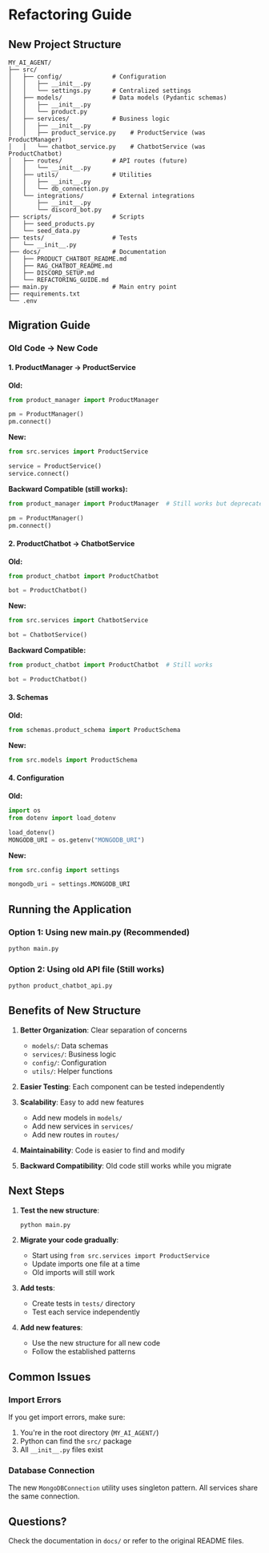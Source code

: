 # Refactoring Guide

## New Project Structure

```
MY_AI_AGENT/
├── src/
│   ├── config/              # Configuration
│   │   ├── __init__.py
│   │   └── settings.py      # Centralized settings
│   ├── models/              # Data models (Pydantic schemas)
│   │   ├── __init__.py
│   │   └── product.py
│   ├── services/            # Business logic
│   │   ├── __init__.py
│   │   ├── product_service.py    # ProductService (was ProductManager)
│   │   └── chatbot_service.py    # ChatbotService (was ProductChatbot)
│   ├── routes/              # API routes (future)
│   │   └── __init__.py
│   ├── utils/               # Utilities
│   │   ├── __init__.py
│   │   └── db_connection.py
│   └── integrations/        # External integrations
│       ├── __init__.py
│       └── discord_bot.py
├── scripts/                 # Scripts
│   ├── seed_products.py
│   └── seed_data.py
├── tests/                   # Tests
│   └── __init__.py
├── docs/                    # Documentation
│   ├── PRODUCT_CHATBOT_README.md
│   ├── RAG_CHATBOT_README.md
│   ├── DISCORD_SETUP.md
│   └── REFACTORING_GUIDE.md
├── main.py                  # Main entry point
├── requirements.txt
└── .env
```

## Migration Guide

### Old Code → New Code

#### 1. ProductManager → ProductService

**Old:**
```python
from product_manager import ProductManager

pm = ProductManager()
pm.connect()
```

**New:**
```python
from src.services import ProductService

service = ProductService()
service.connect()
```

**Backward Compatible (still works):**
```python
from product_manager import ProductManager  # Still works but deprecated

pm = ProductManager()
pm.connect()
```

#### 2. ProductChatbot → ChatbotService

**Old:**
```python
from product_chatbot import ProductChatbot

bot = ProductChatbot()
```

**New:**
```python
from src.services import ChatbotService

bot = ChatbotService()
```

**Backward Compatible:**
```python
from product_chatbot import ProductChatbot  # Still works

bot = ProductChatbot()
```

#### 3. Schemas

**Old:**
```python
from schemas.product_schema import ProductSchema
```

**New:**
```python
from src.models import ProductSchema
```

#### 4. Configuration

**Old:**
```python
import os
from dotenv import load_dotenv

load_dotenv()
MONGODB_URI = os.getenv("MONGODB_URI")
```

**New:**
```python
from src.config import settings

mongodb_uri = settings.MONGODB_URI
```

## Running the Application

### Option 1: Using new main.py (Recommended)

```bash
python main.py
```

### Option 2: Using old API file (Still works)

```bash
python product_chatbot_api.py
```

## Benefits of New Structure

1. **Better Organization**: Clear separation of concerns
   - `models/`: Data schemas
   - `services/`: Business logic
   - `config/`: Configuration
   - `utils/`: Helper functions

2. **Easier Testing**: Each component can be tested independently

3. **Scalability**: Easy to add new features
   - Add new models in `models/`
   - Add new services in `services/`
   - Add new routes in `routes/`

4. **Maintainability**: Code is easier to find and modify

5. **Backward Compatibility**: Old code still works while you migrate

## Next Steps

1. **Test the new structure**:
   ```bash
   python main.py
   ```

2. **Migrate your code gradually**:
   - Start using `from src.services import ProductService`
   - Update imports one file at a time
   - Old imports will still work

3. **Add tests**:
   - Create tests in `tests/` directory
   - Test each service independently

4. **Add new features**:
   - Use the new structure for all new code
   - Follow the established patterns

## Common Issues

### Import Errors

If you get import errors, make sure:
1. You're in the root directory (`MY_AI_AGENT/`)
2. Python can find the `src/` package
3. All `__init__.py` files exist

### Database Connection

The new `MongoDBConnection` utility uses singleton pattern.
All services share the same connection.

## Questions?

Check the documentation in `docs/` or refer to the original README files.

